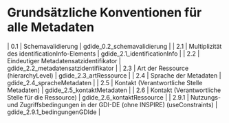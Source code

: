 # Grundsätzliche Konventionen für alle Metadaten

| 0.1 | Schemavalidierung | gdide_0.2_schemavalidierung |
| 2.1	| Multiplizität des identificationInfo-Elements | gdide_2.1_identificationInfo |
| 2.2	| Eindeutiger Metadatensatzidentifikator | gdide_2.2_metadatensatzidentifikator |
| 2.3	| Art der Ressource (hierarchyLevel) | gdide_2.3_artRessource |
| 2.4	| Sprache der Metadaten | gdide_2.4_spracheMetadaten |
| 2.5	| Kontakt (Verantwortliche Stelle Metadaten) | gdide_2.5_kontaktMetadaten |
| 2.6	| Kontakt (Verantwortliche Stelle für die Ressource) | gdide_2.6_kontaktRessource |
| 2.9.1 |	Nutzungs- und Zugriffsbedingungen in der GDI-DE (ohne INSPIRE) (useConstraints) | gdide_2.9.1_bedingungenGDIde |
